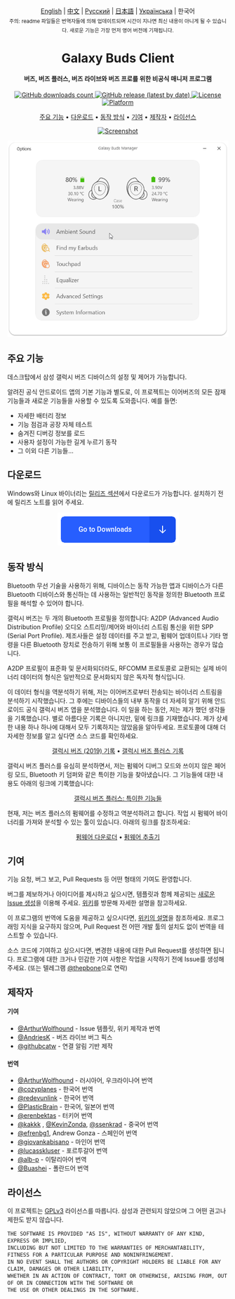 <p align="center">
    <a href="../README.md">English</a> | <a href="./README_chs.md">中文</a> | <a href="./README_rus.md">Русский</a> | <a href="./README_jpn.md">日本語</a> | <a href="./README_ukr.md">Українська</a> | 한국어<br>
    <sub>주의: readme 파일들은 번역자들에 의해 업데이트되며 시간이 지나면 최신 내용이 아니게 될 수 있습니다. 새로운 기능은 가장 먼저 영어 버전에 기재됩니다.</sub>
</p>
<h1 align="center">
  Galaxy Buds Client
  <br>
</h1>
<h4 align="center">버즈, 버즈 플러스, 버즈 라이브와 버즈 프로를 위한 비공식 매니저 프로그램</h4>
<p align="center">
  <a href="https://github.com/ThePBone/GalaxyBudsClient/releases">
    <img alt="GitHub downloads count" src="https://img.shields.io/github/downloads/thepbone/galaxybudsclient/total">
  </a>
  <a href="https://github.com/ThePBone/GalaxyBudsClient/releases">
    <img alt="GitHub release (latest by date)" src="https://img.shields.io/github/v/release/thepbone/galaxybudsclient">
  </a>
  <a href="https://github.com/ThePBone/GalaxyBudsClient/blob/master/LICENSE">
      <img alt="License" src="https://img.shields.io/github/license/thepbone/galaxybudsclient">
  </a>
  <a href="https://github.com/ThePBone/GalaxyBudsClient/releases">
    <img alt="Platform" src="https://img.shields.io/badge/platform-Windows-yellowgreen">
  </a>
</p>
<p align="center">
  <a href="#주요-기능">주요 기능</a> •
  <a href="#다운로드">다운로드</a> •
  <a href="#동작-방식">동작 방식</a> •
  <a href="#기여">기여</a> •
  <a href="#제작자">제작자</a> •
  <a href="#라이선스">라이선스</a> 
</p>

<p align="center">
    <a href="https://ko-fi.com/H2H83E5J3"><img alt="Screenshot" src="https://ko-fi.com/img/githubbutton_sm.svg"></a>
</p>

<p align="center">
    <a href="#"><img alt="Screenshot" src="../screenshots/screencap.gif"></a>
</p>

## 주요 기능

데스크탑에서 삼성 갤럭시 버즈 디바이스의 설정 및 제어가 가능합니다.

알려진 공식 안드로이드 앱의 기본 기능과 별도로, 이 프로젝트는 이어버즈의 모든 잠재 기능들과 새로운 기능들을 사용할 수 있도록 도와줍니다. 예를 들면:

* 자세한 배터리 정보
* 기능 점검과 공장 자체 테스트
* 숨겨진 디버깅 정보를 로드
* 사용자 설정이 가능한 길게 누르기 동작
* 그 이외 다른 기능들...

## 다운로드

Windows와 Linux 바이너리는 [릴리즈 섹션](https://github.com/ThePBone/GalaxyBudsClient/releases)에서 다운로드가 가능합니다. 설치하기 전에 릴리즈 노트를 읽어 주세요.

<p align="center">
    <a href="https://github.com/ThePBone/GalaxyBudsClient/releases"><img alt="Download" src="../screenshots/download.png"></a>
</p>

## 동작 방식

Bluetooth 무선 기술을 사용하기 위해, 디바이스는 동작 가능한 앱과 디바이스가 다른 Bluetooth 디바이스와 통신하는 데 사용하는 일반적인 동작을 정의한 Bluetooth 프로필을 해석할 수 있어야 합니다.

갤럭시 버즈는 두 개의 Bluetooth 프로필을 정의합니다: A2DP (Advanced Audio Distribution Profile) 오디오 스트리밍/제어와 바이너리 스트림 통신을 위한 SPP (Serial Port Profile). 제조사들은 설정 데이터를 주고 받고, 펌웨어 업데이트나 기타 명령을 다른 Bluetooth 장치로 전송하기 위해 보통 이 프로필들을 사용하는 경우가 많습니다.

A2DP 프로필이 표준화 및 문서화되더라도, RFCOMM 프로토콜로 교환되는 실제 바이너리 데이터의 형식은 일반적으로 문서화되지 않은 독자적 형식입니다.

이 데이터 형식을 역분석하기 위해, 저는 이어버즈로부터 전송되는 바이너리 스트림을 분석하기 시작했습니다. 그 후에는 디바이스들의 내부 동작을 더 자세히 알기 위해 안드로이드 공식 갤럭시 버즈 앱을 분석했습니다. 이 일을 하는 동안, 저는 제가 했던 생각들을 기록했습니다. 별로 아름다운 기록은 아니지만, 밑에 링크를 기재했습니다. 제가 상세한 내용 하나 하나에 대해서 모두 기록하지는 않았음을 알아두세요. 프로토콜에 대해 더 자세한 정보를 알고 싶다면 소스 코드를 확인하세요.

<p align="center">
  <a href="https://github.com/ThePBone/GalaxyBudsClient/blob/master/GalaxyBudsRFCommProtocol.md">갤럭시 버즈 (2019) 기록</a> •
  <a href="https://github.com/ThePBone/GalaxyBudsClient/blob/master/Galaxy%20Buds%20Plus%20RFComm%20Protocol%20Notes.md">갤럭시 버즈 플러스 기록</a>
</p>

갤럭시 버즈 플러스를 유심히 분석하면서, 저는 펌웨어 디버그 모드와 쓰이지 않은 페어링 모드, Bluetooth 키 덤퍼와 같은 특이한 기능을 찾아냈습니다. 그 기능들에 대한 내용도 아래의 링크에 기록했습니다: 

<p align="center">
  <a href="https://github.com/ThePBone/GalaxyBudsClient/blob/master/GalaxyBudsPlus_HiddenDebugFeatures.md">갤럭시 버즈 플러스: 특이한 기능들</a>
</p>

현재, 저는 버즈 플러스의 펌웨어를 수정하고 역분석하려고 합니다. 작업 시 펌웨어 바이너리를 가져와 분석할 수 있는 툴이 있습니다. 아래의 링크를 참조하세요:

<p align="center">
  <a href="https://github.com/ThePBone/GalaxyBudsFirmwareDownloader">펌웨어 다운로더</a> •
  <a href="https://github.com/ThePBone/GalaxyBudsFirmwareExtractor">펌웨어 추출기</a>
</p>

## 기여

기능 요청, 버그 보고, Pull Requests 등 어떤 형태의 기여도 환영합니다.

버그를 제보하거나 아이디어를 제시하고 싶으시면, 템플릿과 함께 제공되는 [새로운 Issue 생성](https://github.com/ThePBone/GalaxyBudsClient/issues/new/choose)을 이용해 주세요. [위키](https://github.com/ThePBone/GalaxyBudsClient/wiki/2.-How-to-submit-issues)를 방문해 자세한 설명을 참고하세요.

이 프로그램의 번역에 도움을 제공하고 싶으시다면, [위키의 설명](https://github.com/ThePBone/GalaxyBudsClient/wiki/3.-How-to-help-with-translations)을 참조하세요. 프로그래밍 지식을 요구하지 않으며, Pull Request 전 어떤 개발 툴의 설치도 없이 번역을 테스트할 수 있습니다.

소스 코드에 기여하고 싶으시다면, 변경한 내용에 대한 Pull Request를 생성하면 됩니다. 프로그램에 대한 크거나 민감한 기여 사항은 작업을 시작하기 전에 Issue를 생성해 주세요. (또는 텔레그램 [@thepbone](https://t.me/thepbone)으로 연락)

## 제작자

#### 기여

* [@ArthurWolfhound](https://github.com/ArthurWolfhound) - Issue 템플릿, 위키 제작과 번역
* [@AndriesK](https://github.com/AndriesK) - 버즈 라이브 버그 픽스
* [@githubcatw](https://github.com/githubcatw) - 연결 알림 기반 제작

#### 번역

* [@ArthurWolfhound](https://github.com/ArthurWolfhound) - 러시아어, 우크라이나어 번역
* [@cozyplanes](https://github.com/cozyplanes) - 한국어 번역
* [@redevunlink](https://github.com/redevunlink) - 한국어 번역
* [@PlasticBrain](https://github.com/fhalfkg) - 한국어, 일본어 번역
* [@erenbektas](https://github.com/erenbektas) - 터키어 번역
* [@kakkk](https://github.com/kakkk) , [@KevinZonda](https://github.com/KevinZonda), [@ssenkrad](https://github.com/ssenkrad) - 중국어 번역
* [@efrenbg1](https://github.com/efrenbg1), Andrew Gonza - 스페인어 번역
* [@giovankabisano](https://github.com/giovankabisano) - 마인어 번역
* [@lucasskluser](https://github.com/lucasskluser) - 포르투갈어 번역
* [@alb-p](https://github.com/alb-p) - 이탈리아어 번역
* [@Buashei](https://github.com/Buashei) - 폴란드어 번역

## 라이선스

이 프로젝트는 [GPLv3](../LICENSE) 라이선스를 따릅니다. 삼성과 관련되지 않았으며 그 어떤 권고나 제한도 받지 않습니다.

```
THE SOFTWARE IS PROVIDED "AS IS", WITHOUT WARRANTY OF ANY KIND, EXPRESS OR IMPLIED, 
INCLUDING BUT NOT LIMITED TO THE WARRANTIES OF MERCHANTABILITY, FITNESS FOR A PARTICULAR PURPOSE AND NONINFRINGEMENT. 
IN NO EVENT SHALL THE AUTHORS OR COPYRIGHT HOLDERS BE LIABLE FOR ANY CLAIM, DAMAGES OR OTHER LIABILITY, 
WHETHER IN AN ACTION OF CONTRACT, TORT OR OTHERWISE, ARISING FROM, OUT OF OR IN CONNECTION WITH THE SOFTWARE OR 
THE USE OR OTHER DEALINGS IN THE SOFTWARE.
```

